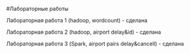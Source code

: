 #Лабораторные работы

Лабораторная работа 1 (hadoop, wordcount) - сделана  

Лабораторная работа 2 (hadoop, airport delay&id) - сделана  

Лабораторная работа 3 (Spark, airport pairs delay&cancell) - сделана  

